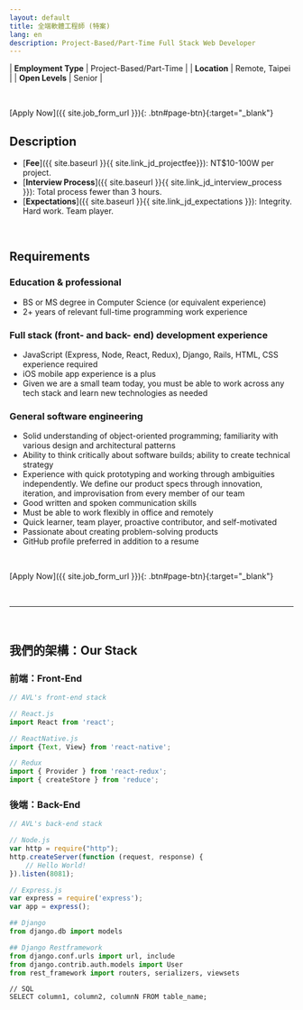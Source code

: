 ```yaml
---
layout: default
title: 全端軟體工程師 (特案)
lang: en
description: Project-Based/Part-Time Full Stack Web Developer
---
```




| **Employment Type** | Project-Based/Part-Time |
| **Location** | Remote, Taipei |
| **Open Levels** | Senior |

<br>

[Apply Now]({{ site.job_form_url }}){: .btn#page-btn}{:target="_blank"}

## Description
- [**Fee**]({{ site.baseurl }}{{ site.link_jd_projectfee}}): NT$10-100W per project.
- [**Interview Process**]({{ site.baseurl }}{{ site.link_jd_interview_process }}): Total process fewer than 3 hours.
- [**Expectations**]({{ site.baseurl }}{{ site.link_jd_expectations }}): Integrity. Hard work. Team player.

<br>

## Requirements

### Education & professional
- BS or MS degree in Computer Science (or equivalent experience)
- 2+ years of relevant full-time programming work experience

### Full stack (front- and back- end) development experience
- JavaScript (Express, Node, React, Redux), Django, Rails, HTML, CSS experience required
- iOS mobile app experience is a plus
- Given we are a small team today, you must be able to work across any tech stack and learn new technologies as needed

### General software engineering
- Solid understanding of object-oriented programming; familiarity with various design and architectural patterns
- Ability to think critically about software builds; ability to create technical strategy
- Experience with quick prototyping and working through ambiguities independently. We define our product specs through innovation, iteration, and improvisation from every member of our team
- Good written and spoken communication skills
- Must be able to work flexibly in office and remotely
- Quick learner, team player, proactive contributor, and self-motivated
- Passionate about creating problem-solving products
- GitHub profile preferred in addition to a resume

<br>

[Apply Now]({{ site.job_form_url }}){: .btn#page-btn}{:target="_blank"}


<br>

---

<br>

## 我們的架構：Our Stack

### 前端：Front-End
```javascript
// AVL's front-end stack

// React.js
import React from 'react';

// ReactNative.js
import {Text, View} from 'react-native';

// Redux
import { Provider } from 'react-redux';
import { createStore } from 'reduce';

```

### 後端：Back-End
```javascript
// AVL's back-end stack

// Node.js
var http = require("http");
http.createServer(function (request, response) {
	// Hello World!
}).listen(8081);

// Express.js
var express = require('express');
var app = express();
```

```python
## Django
from django.db import models

## Django Restframework
from django.conf.urls import url, include
from django.contrib.auth.models import User
from rest_framework import routers, serializers, viewsets
```

```
// SQL
SELECT column1, column2, columnN FROM table_name;
```